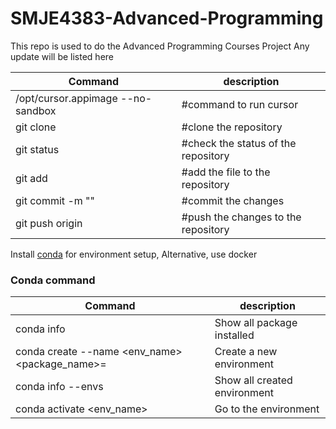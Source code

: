 # SMJE4383-Advanced-Programming

This repo is used to do the Advanced Programming Courses Project
Any update will be listed here

| Command  | description |
| ------------- | ------------- |
| /opt/cursor.appimage --no-sandbox | #command to run cursor  |
| git clone <url>  | #clone the repository |
| git status | #check the status of the repository |
| git add <file> | #add the file to the repository |
| git commit -m "<message>" | #commit the changes |
| git push origin <branch> | #push the changes to the repository |

Install [conda](https://docs.conda.io/projects/conda/en/latest/user-guide/install/linux.html) for environment setup, Alternative, use docker

###  Conda command
| Command  | description |
| ------------- | ------------- |
| conda info | Show all package installed
| conda create --name <env_name> <package_name>=<version> | Create a new environment |
| conda info --envs | Show all created environment |
| conda activate <env_name> | Go to the environment |